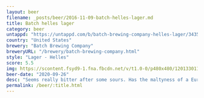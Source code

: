 ```yaml
---
layout: beer
filename: _posts/beer/2016-11-09-batch-helles-lager.md
title: Batch helles lager
category: beer
untappd: "https://untappd.com/b/batch-brewing-company-helles-lager/3435398"
country: "United States"
brewery: "Batch Brewing Company"
breweryURL: "/brewery/batch-brewing-company.html"
style: "Lager - Helles"
score: 5.5
img: https://scontent.fsyd9-1.fna.fbcdn.net/v/t1.0-0/p480x480/120133011_10158639368628745_1341989278271520696_o.jpg?_nc_cat=101&_nc_sid=0be424&_nc_ohc=MlvXRA2-cSwAX_uaOPS&_nc_ht=scontent.fsyd9-1.fna&tp=6&oh=ad83c8d16eb35c5291fd416c10f4d925&oe=5F96674C
beer-date: "2020-09-26"
desc: "Seems really bitter after some sours. Has the maltyness of a European lager but not as strong"
permalink: /beer/:title.html
---
```

